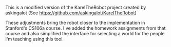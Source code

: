 This is a modified version of the KarelTheRobot project created by askingalot (See https://github.com/askingalot/KarelTheRobot)

These adjustments bring the robot closer to the implementation in Stanford's CS106a course. I've added the homework assignments from that course and also simplified the interface for selecting a world for the people I'm teaching using this tool.